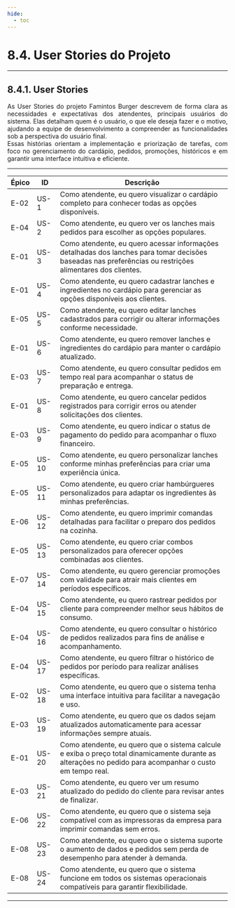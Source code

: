 ```yaml
---
hide:
  - toc
---
```


# 8.4. User Stories do Projeto
___________________________________________________________________________________

## 8.4.1. User Stories

<div style="text-align: justify">
As User Stories do projeto Famintos Burger descrevem de forma clara as necessidades e expectativas dos atendentes, principais usuários do sistema. Elas detalham quem é o usuário, o que ele deseja fazer e o motivo, ajudando a equipe de desenvolvimento a compreender as funcionalidades sob a perspectiva do usuário final.</br>
Essas histórias orientam a implementação e priorização de tarefas, com foco no gerenciamento do cardápio, pedidos, promoções, históricos e em garantir uma interface intuitiva e eficiente.
</div>

___________________________________________________________________________________

|**Épico**| **ID** |**Descrição**                                                                                                                                        |
|---------|--------|-----------------------------------------------------------------------------------------------------------------------------------------------------|
|   E-02  | US-1   |Como atendente, eu quero visualizar o cardápio completo para conhecer todas as opções disponíveis.                                                   |
|   E-04  | US-2   |Como atendente, eu quero ver os lanches mais pedidos para escolher as opções populares.                                                              |
|   E-01  | US-3   |Como atendente, eu quero acessar informações detalhadas dos lanches para tomar decisões baseadas nas preferências ou restrições alimentares dos clientes. |
|   E-01  | US-4   |Como atendente, eu quero cadastrar lanches e ingredientes no cardápio para gerenciar as opções disponíveis aos clientes.                             |
|   E-05  | US-5   |Como atendente, eu quero editar lanches cadastrados para corrigir ou alterar informações conforme necessidade.                                       |
|   E-01  | US-6   |Como atendente, eu quero remover lanches e ingredientes do cardápio para manter o cardápio atualizado.                                               |
|   E-03  | US-7   |Como atendente, eu quero consultar pedidos em tempo real para acompanhar o status de preparação e entrega.                                           |
|   E-01  | US-8   |Como atendente, eu quero cancelar pedidos registrados para corrigir erros ou atender solicitações dos clientes.                                      |
|   E-03  | US-9   |Como atendente, eu quero indicar o status de pagamento do pedido para acompanhar o fluxo financeiro.                                                 |
|   E-05  | US-10  |Como atendente, eu quero personalizar lanches conforme minhas preferências para criar uma experiência única.                                         |
|   E-05  | US-11  |Como atendente, eu quero criar hambúrgueres personalizados para adaptar os ingredientes às minhas preferências.                                      |
|   E-06  | US-12  |Como atendente, eu quero imprimir comandas detalhadas para facilitar o preparo dos pedidos na cozinha.                                               |
|   E-05  | US-13  |Como atendente, eu quero criar combos personalizados para oferecer opções combinadas aos clientes.                                                   |
|   E-07  | US-14  |Como atendente, eu quero gerenciar promoções com validade para atrair mais clientes em períodos específicos.                                         |
|   E-04  | US-15  |Como atendente, eu quero rastrear pedidos por cliente para compreender melhor seus hábitos de consumo.                                               |
|   E-04  | US-16  |Como atendente, eu quero consultar o histórico de pedidos realizados para fins de análise e acompanhamento.                                          |
|   E-04  | US-17  |Como atendente, eu quero filtrar o histórico de pedidos por período para realizar análises específicas.                                              |
|   E-02  | US-18  |Como atendente, eu quero que o sistema tenha uma interface intuitiva para facilitar a navegação e uso.                                               |
|   E-03  | US-19  |Como atendente, eu quero que os dados sejam atualizados automaticamente para acessar informações sempre atuais.                                      |
|   E-01  | US-20  |Como atendente, eu quero que o sistema calcule e exiba o preço total dinamicamente durante as alterações no pedido para acompanhar o custo em tempo real.     |
|   E-03  | US-21  |Como atendente, eu quero ver um resumo atualizado do pedido do cliente para revisar antes de finalizar.                                              |
|   E-06  | US-22  |Como atendente, eu quero que o sistema seja compatível com as impressoras da empresa para imprimir comandas sem erros.                               |
|   E-08  | US-23  |Como atendente, eu quero que o sistema suporte o aumento de dados e pedidos sem perda de desempenho para atender à demanda.                          |
|   E-08  | US-24  |Como atendente, eu quero que o sistema funcione em todos os sistemas operacionais compatíveis para garantir flexibilidade.                           |

___________________________________________________________________________________